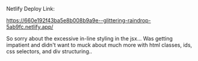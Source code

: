 Netlify Deploy Link:

https://660e192f43ba5e8b008b9a9e--glittering-raindrop-5ab9fc.netlify.app/

So sorry about the excessive in-line styling in the jsx...
Was getting impatient and didn't want to muck about much more with html classes, ids, css selectors, and div structuring..
